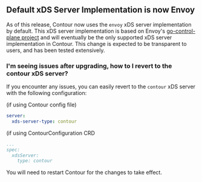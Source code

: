 ## Default xDS Server Implementation is now Envoy

As of this release, Contour now uses the `envoy` xDS server implementation by default.
This xDS server implementation is based on Envoy's [go-control-plane project](https://github.com/envoyproxy/go-control-plane) and will eventually be the only supported xDS server implementation in Contour.
This change is expected to be transparent to users, and has been tested extensively.

### I'm seeing issues after upgrading, how to I revert to the contour xDS server?

If you encounter any issues, you can easily revert to the `contour` xDS server with the following configuration:

(if using Contour config file)
```yaml
server:
  xds-server-type: contour
```

(if using ContourConfiguration CRD
```yaml
...
spec:
  xdsServer:
    type: contour
```

You will need to restart Contour for the changes to take effect.
